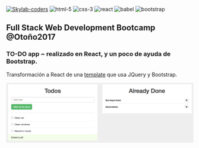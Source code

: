 [![Skylab-coders](https://mtzfactory.github.io/logos/png/skylab-coders.png)](http://www.skylabcoders.com/)
![html-5](https://mtzfactory.github.io/logos/png/html-5.png)
![css-3](https://mtzfactory.github.io/logos/png/css-3.png)
![react](https://mtzfactory.github.io/logos/png/react.png)
![babel](https://mtzfactory.github.io/logos/png/babel.png)
![bootstrap](https://mtzfactory.github.io/logos/png/bootstrap.png)

## Full Stack Web Development Bootcamp @Otoño2017

### TO-DO app ~ realizado en React, y un poco de ayuda de Bootstrap.

Transformación a React de una [template][todo-template] que usa JQuery y Bootstrap.

![screenshoot](./img/screenshoot-1.png)

[todo-template]: https://bootsnipp.com/snippets/featured/todo-example